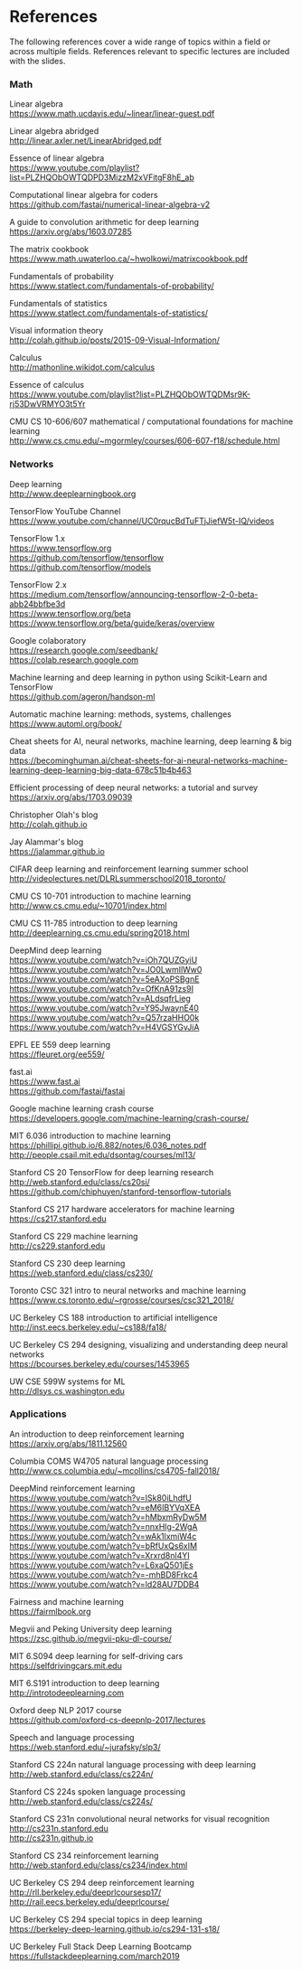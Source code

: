 # References

The following references cover a wide range of topics within a field or across multiple fields.  References relevant to specific lectures are included with the slides.

### Math

Linear algebra  
https://www.math.ucdavis.edu/~linear/linear-guest.pdf

Linear algebra abridged  
http://linear.axler.net/LinearAbridged.pdf

Essence of linear algebra  
https://www.youtube.com/playlist?list=PLZHQObOWTQDPD3MizzM2xVFitgF8hE_ab

Computational linear algebra for coders  
https://github.com/fastai/numerical-linear-algebra-v2

A guide to convolution arithmetic for deep learning  
https://arxiv.org/abs/1603.07285

The matrix cookbook  
https://www.math.uwaterloo.ca/~hwolkowi/matrixcookbook.pdf

Fundamentals of probability  
https://www.statlect.com/fundamentals-of-probability/

Fundamentals of statistics  
https://www.statlect.com/fundamentals-of-statistics/

Visual information theory  
http://colah.github.io/posts/2015-09-Visual-Information/

Calculus  
http://mathonline.wikidot.com/calculus

Essence of calculus  
https://www.youtube.com/playlist?list=PLZHQObOWTQDMsr9K-rj53DwVRMYO3t5Yr

CMU CS 10-606/607 mathematical / computational foundations for machine learning  
http://www.cs.cmu.edu/~mgormley/courses/606-607-f18/schedule.html

### Networks

Deep learning  
http://www.deeplearningbook.org

TensorFlow YouTube Channel  
https://www.youtube.com/channel/UC0rqucBdTuFTjJiefW5t-IQ/videos  

TensorFlow 1.x  
https://www.tensorflow.org  
https://github.com/tensorflow/tensorflow  
https://github.com/tensorflow/models  

TensorFlow 2.x  
https://medium.com/tensorflow/announcing-tensorflow-2-0-beta-abb24bbfbe3d  
https://www.tensorflow.org/beta  
https://www.tensorflow.org/beta/guide/keras/overview  

Google colaboratory  
https://research.google.com/seedbank/  
https://colab.research.google.com

Machine learning and deep learning in python using Scikit-Learn and TensorFlow  
https://github.com/ageron/handson-ml

Automatic machine learning: methods, systems, challenges  
https://www.automl.org/book/

Cheat sheets for AI, neural networks, machine learning, deep learning & big data  
https://becominghuman.ai/cheat-sheets-for-ai-neural-networks-machine-learning-deep-learning-big-data-678c51b4b463

Efficient processing of deep neural networks: a tutorial and survey  
https://arxiv.org/abs/1703.09039

Christopher Olah's blog  
http://colah.github.io

Jay Alammar's blog  
https://jalammar.github.io

CIFAR deep learning and reinforcement learning summer school  
http://videolectures.net/DLRLsummerschool2018_toronto/

CMU CS 10-701 introduction to machine learning  
http://www.cs.cmu.edu/~10701/index.html

CMU CS 11-785 introduction to deep learning  
http://deeplearning.cs.cmu.edu/spring2018.html

DeepMind deep learning  
https://www.youtube.com/watch?v=iOh7QUZGyiU  
https://www.youtube.com/watch?v=JO0LwmIlWw0  
https://www.youtube.com/watch?v=5eAXoPSBgnE  
https://www.youtube.com/watch?v=OfKnA91zs9I  
https://www.youtube.com/watch?v=ALdsqfrLieg  
https://www.youtube.com/watch?v=Y95JwaynE40  
https://www.youtube.com/watch?v=Q57rzaHHO0k  
https://www.youtube.com/watch?v=H4VGSYGvJiA

EPFL EE 559 deep learning  
https://fleuret.org/ee559/

fast.ai  
https://www.fast.ai  
https://github.com/fastai/fastai

Google machine learning crash course  
https://developers.google.com/machine-learning/crash-course/

MIT 6.036 introduction to machine learning  
https://phillipi.github.io/6.882/notes/6.036_notes.pdf  
http://people.csail.mit.edu/dsontag/courses/ml13/  

Stanford CS 20 TensorFlow for deep learning research  
http://web.stanford.edu/class/cs20si/  
https://github.com/chiphuyen/stanford-tensorflow-tutorials

Stanford CS 217 hardware accelerators for machine learning  
https://cs217.stanford.edu

Stanford CS 229 machine learning  
http://cs229.stanford.edu

Stanford CS 230 deep learning  
https://web.stanford.edu/class/cs230/

Toronto CSC 321 intro to neural networks and machine learning  
https://www.cs.toronto.edu/~rgrosse/courses/csc321_2018/

UC Berkeley CS 188 introduction to artificial intelligence  
http://inst.eecs.berkeley.edu/~cs188/fa18/

UC Berkeley CS 294 designing, visualizing and understanding deep neural networks  
https://bcourses.berkeley.edu/courses/1453965

UW CSE 599W systems for ML  
http://dlsys.cs.washington.edu

### Applications

An introduction to deep reinforcement learning  
https://arxiv.org/abs/1811.12560  

Columbia COMS W4705 natural language processing  
http://www.cs.columbia.edu/~mcollins/cs4705-fall2018/

DeepMind reinforcement learning  
https://www.youtube.com/watch?v=ISk80iLhdfU  
https://www.youtube.com/watch?v=eM6IBYVqXEA  
https://www.youtube.com/watch?v=hMbxmRyDw5M  
https://www.youtube.com/watch?v=nnxHlg-2WgA  
https://www.youtube.com/watch?v=wAk1lxmiW4c  
https://www.youtube.com/watch?v=bRfUxQs6xIM  
https://www.youtube.com/watch?v=Xrxrd8nl4YI  
https://www.youtube.com/watch?v=L6xaQ501jEs  
https://www.youtube.com/watch?v=-mhBD8Frkc4  
https://www.youtube.com/watch?v=ld28AU7DDB4

Fairness and machine learning  
https://fairmlbook.org

Megvii and Peking University deep learning  
https://zsc.github.io/megvii-pku-dl-course/

MIT 6.S094 deep learning for self-driving cars  
https://selfdrivingcars.mit.edu

MIT 6.S191 introduction to deep learning  
http://introtodeeplearning.com

Oxford deep NLP 2017 course  
https://github.com/oxford-cs-deepnlp-2017/lectures

Speech and language processing  
https://web.stanford.edu/~jurafsky/slp3/

Stanford CS 224n natural language processing with deep learning  
http://web.stanford.edu/class/cs224n/

Stanford CS 224s spoken language processing  
http://web.stanford.edu/class/cs224s/

Stanford CS 231n convolutional neural networks for visual recognition  
http://cs231n.stanford.edu  
http://cs231n.github.io

Stanford CS 234 reinforcement learning  
http://web.stanford.edu/class/cs234/index.html

UC Berkeley CS 294 deep reinforcement learning  
http://rll.berkeley.edu/deeprlcoursesp17/  
http://rail.eecs.berkeley.edu/deeprlcourse/

UC Berkeley CS 294 special topics in deep learning  
https://berkeley-deep-learning.github.io/cs294-131-s18/

UC Berkeley Full Stack Deep Learning Bootcamp  
https://fullstackdeeplearning.com/march2019
